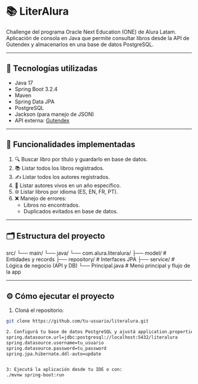 # 📚 LiterAlura

Challenge del programa Oracle Next Education (ONE) de Alura Latam.  
Aplicación de consola en Java que permite consultar libros desde la API de Gutendex y almacenarlos en una base de datos PostgreSQL.

---

## 🚀 Tecnologías utilizadas

- Java 17
- Spring Boot 3.2.4
- Maven
- Spring Data JPA
- PostgreSQL
- Jackson (para manejo de JSON)
- API externa: [Gutendex](https://gutendex.com/)

---

## 🎯 Funcionalidades implementadas

1. 🔍 Buscar libro por título y guardarlo en base de datos.
2. 📚 Listar todos los libros registrados.
3. ✍️ Listar todos los autores registrados.
4. 🧓 Listar autores vivos en un año específico.
5. 🌐 Listar libros por idioma (ES, EN, FR, PT).
6. ❌ Manejo de errores:
   - Libros no encontrados.
   - Duplicados evitados en base de datos.

---

## 🗂️ Estructura del proyecto

src/
└── main/
└── java/
└── com.alura.literalura/
├── model/ # Entidades y records
├── repository/ # Interfaces JPA
├── service/ # Lógica de negocio (API y DB)
└── Principal.java # Menú principal y flujo de la app

---

## ⚙️ Cómo ejecutar el proyecto

1. Cloná el repositorio:
```bash
git clone https://github.com/tu-usuario/literalura.git

2. Configurá tu base de datos PostgreSQL y ajustá application.properties:
spring.datasource.url=jdbc:postgresql://localhost:5432/literalura
spring.datasource.username=tu_usuario
spring.datasource.password=tu_password
spring.jpa.hibernate.ddl-auto=update


3: Ejecutá la aplicación desde tu IDE o con:
./mvnw spring-boot:run

